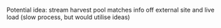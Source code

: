 Potential idea: stream harvest pool matches info off external site and live load (slow process, but would utilise ideas)